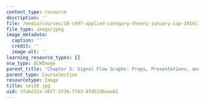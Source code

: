 ```yaml
---
content_type: resource
description: ''
file: /media/courses/18-s097-applied-category-theory-january-iap-2019/3fabd32a56f75f36f7638fd533beaa81_ses10.jpg
file_type: image/jpeg
image_metadata:
  caption: ''
  credit: ''
  image-alt: ''
learning_resource_types: []
ocw_type: OCWImage
parent_title: 'Chapter 5: Signal Flow Graphs: Props, Presentations, and Proofs'
parent_type: CourseSection
resourcetype: Image
title: ses10.jpg
uid: 3fabd32a-56f7-5f36-f763-8fd533beaa81
---
```

